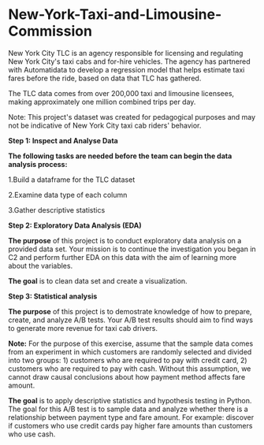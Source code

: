 # New-York-Taxi-and-Limousine-Commission

New York City TLC is an agency responsible for licensing and regulating New York City's taxi cabs and for-hire vehicles. The agency has partnered with Automatidata to develop a regression model that helps estimate taxi fares before the ride, based on data that TLC has gathered. 

The TLC data comes from over 200,000 taxi and limousine licensees, making approximately one million combined trips per day. 

Note: This project's dataset was created for pedagogical purposes and may not be indicative of New York City taxi cab riders' behavior.


**Step 1: Inspect and Analyse Data**

**The following tasks are needed before the team can begin the data analysis process:**

1.Build a dataframe for the TLC dataset

2.Examine data type of each column

3.Gather descriptive statistics


**Step 2: Exploratory Data Analysis (EDA)**

**The purpose** of this project is to conduct exploratory data analysis on a provided data set. Your mission is to continue the investigation you began in C2 and perform further EDA on this data with the aim of learning more about the variables. 
  
**The goal** is to clean data set and create a visualization.


**Step 3: Statistical analysis**

**The purpose** of this project is to demostrate knowledge of how to prepare, create, and analyze A/B tests. Your A/B test results should aim to find ways to generate more revenue for taxi cab drivers.

**Note:** For the purpose of this exercise, assume that the sample data comes from an experiment in which customers are randomly selected and divided into two groups: 1) customers who are required to pay with credit card, 2) customers who are required to pay with cash. Without this assumption, we cannot draw causal conclusions about how payment method affects fare amount.

**The goal** is to apply descriptive statistics and hypothesis testing in Python. The goal for this A/B test is to sample data and analyze whether there is a relationship between payment type and fare amount. For example: discover if customers who use credit cards pay higher fare amounts than customers who use cash.
